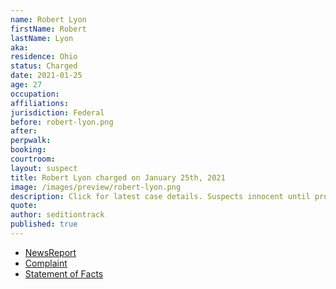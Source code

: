 ```yaml
---
name: Robert Lyon
firstName: Robert
lastName: Lyon
aka:
residence: Ohio
status: Charged
date: 2021-01-25
age: 27
occupation:
affiliations:
jurisdiction: Federal
before: robert-lyon.png
after:
perpwalk:
booking:
courtroom:
layout: suspect
title: Robert Lyon charged on January 25th, 2021
image: /images/preview/robert-lyon.png
description: Click for latest case details. Suspects innocent until proven guilty.
quote:
author: seditiontrack
published: true
---
```


- [NewsReport](https://www.wfmj.com/story/43232086/feds-accuse-3-ohio-men-of-illegally-entering-us-capitol)
- [Complaint](https://www.justice.gov/opa/page/file/1361301/download)
- [Statement of Facts](https://www.justice.gov/opa/page/file/1361301/download)
